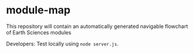 # module-map

This repository will contain an automatically generated navigable flowchart of Earth Sciences modules


Developers: Test locally using `node server.js`.
